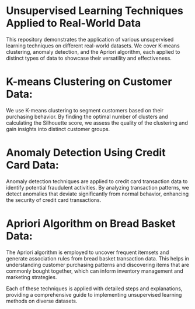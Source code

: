 # Unsupervised Learning Techniques Applied to Real-World Data
This repository demonstrates the application of various unsupervised learning techniques on different real-world datasets. We cover K-means clustering, anomaly detection, and the Apriori algorithm, each applied to distinct types of data to showcase their versatility and effectiveness.

# K-means Clustering on Customer Data:
We use K-means clustering to segment customers based on their purchasing behavior. By finding the optimal number of clusters and calculating the Silhouette score, we assess the quality of the clustering and gain insights into distinct customer groups.

# Anomaly Detection Using Credit Card Data:
Anomaly detection techniques are applied to credit card transaction data to identify potential fraudulent activities. By analyzing transaction patterns, we detect anomalies that deviate significantly from normal behavior, enhancing the security of credit card transactions.

# Apriori Algorithm on Bread Basket Data:
The Apriori algorithm is employed to uncover frequent itemsets and generate association rules from bread basket transaction data. This helps in understanding customer purchasing patterns and discovering items that are commonly bought together, which can inform inventory management and marketing strategies.

Each of these techniques is applied with detailed steps and explanations, providing a comprehensive guide to implementing unsupervised learning methods on diverse datasets.
